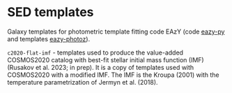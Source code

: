 # SED templates

Galaxy templates for photometric template fitting code EAzY (code [eazy-py](https://github.com/gbrammer/eazy-py) and templates [eazy-photoz](https://github.com/gbrammer/eazy-photoz)).

`c2020-flat-imf` - templates used to produce the value-added COSMOS2020 catalog with best-fit stellar initial mass function (IMF) (Rusakov et al. 2023; in prep).  It is a copy of templates used with COSMOS2020 with a modified IMF.  The IMF is the Kroupa (2001) with the temperature parametrization of Jermyn et al. (2018).

